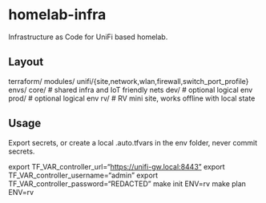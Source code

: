 # homelab-infra

Infrastructure as Code for UniFi based homelab.

## Layout
terraform/
modules/
unifi/{site,network,wlan,firewall,switch_port_profile}
envs/
core/   # shared infra and IoT friendly nets
dev/    # optional logical env
prod/   # optional logical env
rv/     # RV mini site, works offline with local state

## Usage
Export secrets, or create a local .auto.tfvars in the env folder, never commit secrets.

export TF_VAR_controller_url=“https://unifi-gw.local:8443”
export TF_VAR_controller_username=“admin”
export TF_VAR_controller_password=“REDACTED”
make init ENV=rv
make plan ENV=rv

